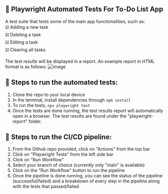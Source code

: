 ## :bookmark_tabs:  Playwright Automated Tests For To-Do List App

A test suite that tests some of the main app functionalities, such as: \
☑️ Adding a new task \
☑️ Deleting a task \
☑️ Editing a task \
☑️ Clearing all tasks 

The test results will be displayed in a report. An example report in HTML format is as follows:
![image](https://github.com/user-attachments/assets/a64a98de-5445-45c8-8c70-d2647f481fa0)



## :rocket: Steps to run the automated tests:
1. Clone the repo to your local device
2. In the terminal, install dependencies through `npm install` 
3. To run the tests, `npx playwright test` 
4. Once the tests are done running, the test results report will automatically open in a browser. The test results are found under the "playwright-report" folder.


## :rocket: Steps to run the CI/CD pipeline:
1. From the Github repo provided, click on "Actions" from the top bar
2. Click on "Playwright Tests" from the left side bar
3. Click on "Run Workflow"
4. Select your branch of choice (currently only "main" is available)
5. Click on the "Run Workflow" button to run the pipeline
6. Once the pipeline is done running, you can see the status of the pipeline (successful/failed) and a breakdown of every step in the pipeline along with the tests that passed/failed
